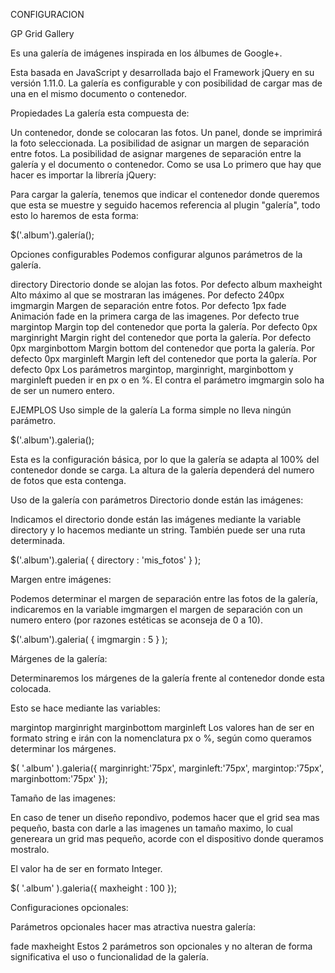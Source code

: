 CONFIGURACION

GP Grid Gallery

Es una galería de imágenes inspirada en los álbumes de Google+.

Esta basada en JavaScript y desarrollada bajo el Framework jQuery en su versión 1.11.0. La galería es configurable y con posibilidad de cargar mas de una en el mismo documento o contenedor.

Propiedades
La galería esta compuesta de:

Un contenedor, donde se colocaran las fotos.
Un panel, donde se imprimirá la foto seleccionada.
La posibilidad de asignar un margen de separación entre fotos.
La posibilidad de asignar margenes de separación entre la galería y el documento o contenedor.
Como se usa
Lo primero que hay que hacer es importar la librería jQuery:

<script src="http://code.jquery.com/jquery-1.11.0.min.js"></script>

Para cargar la galería, tenemos que indicar el contenedor donde queremos que esta se muestre y seguido hacemos referencia al plugin "galería", todo esto lo haremos de esta forma:

$('.album').galería();

Opciones configurables
Podemos configurar algunos parámetros de la galería.

directory Directorio donde se alojan las fotos. Por defecto album
maxheight Alto máximo al que se mostraran las imágenes. Por defecto 240px
imgmargin Margen de separación entre fotos. Por defecto 1px
fade Animación fade en la primera carga de las imagenes. Por defecto true
margintop Margin top del contenedor que porta la galería. Por defecto 0px
marginright Margin right del contenedor que porta la galería. Por defecto 0px
marginbottom Margin bottom del contenedor que porta la galería. Por defecto 0px
marginleft Margin left del contenedor que porta la galería. Por defecto 0px
Los parámetros margintop, marginright, marginbottom y marginleft pueden ir en px o en %. El contra el parámetro imgmargin solo ha de ser un numero entero.

EJEMPLOS
Uso simple de la galería
La forma simple no lleva ningún parámetro.

<div class="album"></div>

$('.album').galeria();

Esta es la configuración básica, por lo que la galería se adapta al 100% del contenedor donde se carga. La altura de la galería dependerá del numero de fotos que esta contenga.

Uso de la galería con parámetros
Directorio donde están las imágenes:

Indicamos el directorio donde están las imágenes mediante la variable directory y lo hacemos mediante un string. También puede ser una ruta determinada.

<div class="album"></div>

$('.album').galeria( { directory : 'mis_fotos' } );

Margen entre imágenes:

Podemos determinar el margen de separación entre las fotos de la galería, indicaremos en la variable imgmargen el margen de separación con un numero entero (por razones estéticas se aconseja de 0 a 10).

<div class="album"></div>

$('.album').galeria( { imgmargin : 5 } );

Márgenes de la galería:

Determinaremos los márgenes de la galería frente al contenedor donde esta colocada.

Esto se hace mediante las variables:

margintop
marginright
marginbottom
marginleft
Los valores han de ser en formato string e irán con la nomenclatura px o %, según como queramos determinar los márgenes.

<div class="album"></div>

$( '.album' ).galeria({ marginright:'75px', marginleft:'75px', margintop:'75px', marginbottom:'75px' });

Tamaño de las imagenes:

En caso de tener un diseño repondivo, podemos hacer que el grid sea mas pequeño, basta con darle a las imagenes un tamaño maximo, lo cual genereara un grid mas pequeño, acorde con el dispositivo donde queramos mostralo.

El valor ha de ser en formato Integer.

<div class="album"></div>

$( '.album' ).galeria({ maxheight : 100 });

Configuraciones opcionales:

Parámetros opcionales hacer mas atractiva nuestra galería:

fade
maxheight
Estos 2 parámetros son opcionales y no alteran de forma significativa el uso o funcionalidad de la galería.
